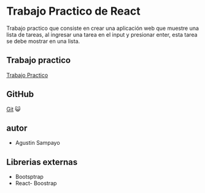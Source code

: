 # Trabajo Practico de React

Trabajo practico que consiste en crear una aplicación web que muestre una lista de tareas, al ingresar una tarea en el input y presionar enter, esta tarea se debe mostrar en una lista.

## Trabajo practico

[Trabajo Practico](https://docs.google.com/document/d/1yFK09NIwbUug5p0M_q1ESPXH4xaCS9sNqzYEOehxoJc/edit#)

## GitHub

[Git](https://github.com/agustines82/TpReact4) :smiley_cat:

## autor

-   Agustin Sampayo

## Librerias externas

-   Bootsptrap
-   React- Boostrap
